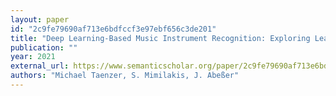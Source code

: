 ```yaml
---
layout: paper
id: "2c9fe79690af713e6bdfccf3e97ebf656c3de201"
title: "Deep Learning-Based Music Instrument Recognition: Exploring Learned Feature Representations"
publication: ""
year: 2021
external_url: https://www.semanticscholar.org/paper/2c9fe79690af713e6bdfccf3e97ebf656c3de201
authors: "Michael Taenzer, S. Mimilakis, J. Abeßer"
---
```

